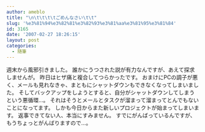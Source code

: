 ```yaml
---
author: ameblo
title: "\n\t\t\t\tごめんなさい\t\t"
slug: '%e3%81%94%e3%82%81%e3%82%93%e3%81%aa%e3%81%95%e3%81%84'
id: 3165
date: '2007-02-27 18:26:15'
layout: post
categories:
  - 随筆
---
```


週末から風邪引きました。 誰かにうつされた説が有力なんですが、あえて探求しませんが。 昨日はヒザ痛と複合してつらかったです。 おまけにPCの調子が悪く、メールも見れなきゃ、まともにシャットダウンもできなくなってしまいました。 そしてバックアップをしようとすると、自分がシャットダウンしてしまうという悪循環…。 それはそうとメールとタスクが溜まって溜まってとんでもないことになってます。 しかも今日からまた新しいプロジェクトが始まってしまいます。 返事できてない人、本当にすみません。 すでにがんばっているんですが、もうちょっとがんばりますので…。